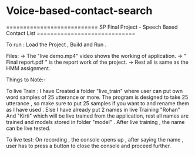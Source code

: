 # Voice-based-contact-search

===========================  SP Final Project - Speech Based Contact List   =============================

To run : Load the Project  , Build and Run . 

Files:
-> The "live demo.mp4" video shows the working of application.
-> " Final report.pdf " is the report work of the project.
-> Rest all is same as the HMM assignment.


Things to Note:-

To live Train : 
I have Created a folder "live_train" where user can put own word samples of 25 utterance or more. The program is designed to take 25 utterance , so make sure  to put 25 samples if you want to and rename them as I have used . Else I have already put 2 names in live Training "Rohan" And "Kirti" which will be live trained from the application, rest all names are trained and models stored in folder "model" . After live training , the name can be live tested.

To live test: 
On recording , the console opens up , after saying the name , user has to press a button to close the console and  proceed further.
